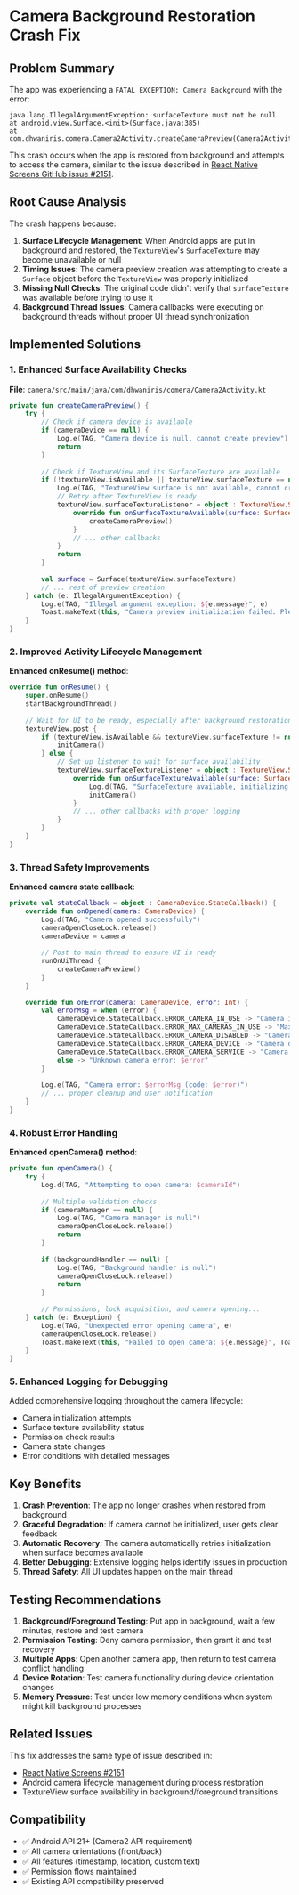 # Camera Background Restoration Crash Fix

## Problem Summary

The app was experiencing a `FATAL EXCEPTION: Camera Background` with the error:
```
java.lang.IllegalArgumentException: surfaceTexture must not be null
at android.view.Surface.<init>(Surface.java:385)
at com.dhwaniris.comera.Camera2Activity.createCameraPreview(Camera2Activity.kt:329)
```

This crash occurs when the app is restored from background and attempts to access the camera, similar to the issue described in [React Native Screens GitHub issue #2151](https://github.com/software-mansion/react-native-screens/issues/2151).

## Root Cause Analysis

The crash happens because:

1. **Surface Lifecycle Management**: When Android apps are put in background and restored, the `TextureView`'s `SurfaceTexture` may become unavailable or null
2. **Timing Issues**: The camera preview creation was attempting to create a `Surface` object before the `TextureView` was properly initialized
3. **Missing Null Checks**: The original code didn't verify that `surfaceTexture` was available before trying to use it
4. **Background Thread Issues**: Camera callbacks were executing on background threads without proper UI thread synchronization

## Implemented Solutions

### 1. Enhanced Surface Availability Checks

**File**: `camera/src/main/java/com/dhwaniris/comera/Camera2Activity.kt`

```kotlin
private fun createCameraPreview() {
    try {
        // Check if camera device is available
        if (cameraDevice == null) {
            Log.e(TAG, "Camera device is null, cannot create preview")
            return
        }
        
        // Check if TextureView and its SurfaceTexture are available
        if (!textureView.isAvailable || textureView.surfaceTexture == null) {
            Log.e(TAG, "TextureView surface is not available, cannot create preview")
            // Retry after TextureView is ready
            textureView.surfaceTextureListener = object : TextureView.SurfaceTextureListener {
                override fun onSurfaceTextureAvailable(surface: SurfaceTexture, width: Int, height: Int) {
                    createCameraPreview()
                }
                // ... other callbacks
            }
            return
        }
        
        val surface = Surface(textureView.surfaceTexture)
        // ... rest of preview creation
    } catch (e: IllegalArgumentException) {
        Log.e(TAG, "Illegal argument exception: ${e.message}", e)
        Toast.makeText(this, "Camera preview initialization failed. Please try again.", Toast.LENGTH_SHORT).show()
    }
}
```

### 2. Improved Activity Lifecycle Management

**Enhanced onResume() method**:
```kotlin
override fun onResume() {
    super.onResume()
    startBackgroundThread()
    
    // Wait for UI to be ready, especially after background restoration
    textureView.post {
        if (textureView.isAvailable && textureView.surfaceTexture != null) {
            initCamera()
        } else {
            // Set up listener to wait for surface availability
            textureView.surfaceTextureListener = object : TextureView.SurfaceTextureListener {
                override fun onSurfaceTextureAvailable(surface: SurfaceTexture, width: Int, height: Int) {
                    Log.d(TAG, "SurfaceTexture available, initializing camera")
                    initCamera()
                }
                // ... other callbacks with proper logging
            }
        }
    }
}
```

### 3. Thread Safety Improvements

**Enhanced camera state callback**:
```kotlin
private val stateCallback = object : CameraDevice.StateCallback() {
    override fun onOpened(camera: CameraDevice) {
        Log.d(TAG, "Camera opened successfully")
        cameraOpenCloseLock.release()
        cameraDevice = camera
        
        // Post to main thread to ensure UI is ready
        runOnUiThread {
            createCameraPreview()
        }
    }
    
    override fun onError(camera: CameraDevice, error: Int) {
        val errorMsg = when (error) {
            CameraDevice.StateCallback.ERROR_CAMERA_IN_USE -> "Camera in use"
            CameraDevice.StateCallback.ERROR_MAX_CAMERAS_IN_USE -> "Max cameras in use"
            CameraDevice.StateCallback.ERROR_CAMERA_DISABLED -> "Camera disabled"
            CameraDevice.StateCallback.ERROR_CAMERA_DEVICE -> "Camera device error"
            CameraDevice.StateCallback.ERROR_CAMERA_SERVICE -> "Camera service error"
            else -> "Unknown camera error: $error"
        }
        
        Log.e(TAG, "Camera error: $errorMsg (code: $error)")
        // ... proper cleanup and user notification
    }
}
```

### 4. Robust Error Handling

**Enhanced openCamera() method**:
```kotlin
private fun openCamera() {
    try {
        Log.d(TAG, "Attempting to open camera: $cameraId")
        
        // Multiple validation checks
        if (cameraManager == null) {
            Log.e(TAG, "Camera manager is null")
            cameraOpenCloseLock.release()
            return
        }
        
        if (backgroundHandler == null) {
            Log.e(TAG, "Background handler is null")
            cameraOpenCloseLock.release()
            return
        }
        
        // Permissions, lock acquisition, and camera opening...
    } catch (e: Exception) {
        Log.e(TAG, "Unexpected error opening camera", e)
        cameraOpenCloseLock.release()
        Toast.makeText(this, "Failed to open camera: ${e.message}", Toast.LENGTH_SHORT).show()
    }
}
```

### 5. Enhanced Logging for Debugging

Added comprehensive logging throughout the camera lifecycle:
- Camera initialization attempts
- Surface texture availability status
- Permission check results
- Camera state changes
- Error conditions with detailed messages

## Key Benefits

1. **Crash Prevention**: The app no longer crashes when restored from background
2. **Graceful Degradation**: If camera cannot be initialized, user gets clear feedback
3. **Automatic Recovery**: The camera automatically retries initialization when surface becomes available
4. **Better Debugging**: Extensive logging helps identify issues in production
5. **Thread Safety**: All UI updates happen on the main thread

## Testing Recommendations

1. **Background/Foreground Testing**: Put app in background, wait a few minutes, restore and test camera
2. **Permission Testing**: Deny camera permission, then grant it and test recovery
3. **Multiple Apps**: Open another camera app, then return to test camera conflict handling
4. **Device Rotation**: Test camera functionality during device orientation changes
5. **Memory Pressure**: Test under low memory conditions when system might kill background processes

## Related Issues

This fix addresses the same type of issue described in:
- [React Native Screens #2151](https://github.com/software-mansion/react-native-screens/issues/2151)
- Android camera lifecycle management during process restoration
- TextureView surface availability in background/foreground transitions

## Compatibility

- ✅ Android API 21+ (Camera2 API requirement)
- ✅ All camera orientations (front/back)
- ✅ All features (timestamp, location, custom text)
- ✅ Permission flows maintained
- ✅ Existing API compatibility preserved 